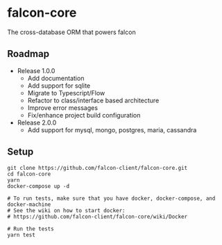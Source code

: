 falcon-core
===========
The cross-database ORM that powers falcon

## Roadmap
* Release 1.0.0
  * Add documentation
  * Add support for sqlite
  * Migrate to Typescript/Flow
  * Refactor to class/interface based architecture
  * Improve error messages
  * Fix/enhance project build configuration
* Release 2.0.0
  * Add support for mysql, mongo, postgres, maria, cassandra

## Setup
```
git clone https://github.com/falcon-client/falcon-core.git
cd falcon-core
yarn
docker-compose up -d

# To run tests, make sure that you have docker, docker-compose, and docker-machine
# See the wiki on how to start docker:
# https://github.com/falcon-client/falcon-core/wiki/Docker

# Run the tests
yarn test
```
